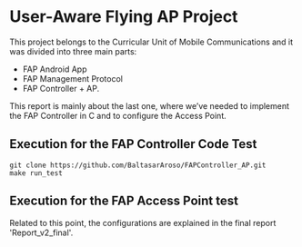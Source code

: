 # User-Aware Flying AP Project

This project belongs to the Curricular Unit of Mobile Communications and it was divided into three main parts:
* FAP Android App
* FAP Management Protocol
* FAP Controller + AP.

This report is mainly about the last one, where we’ve needed to implement the FAP Controller in C and to configure the Access Point.

## Execution for the FAP Controller Code Test
```
git clone https://github.com/BaltasarAroso/FAPController_AP.git
make run_test
```

## Execution for the FAP Access Point test
Related to this point, the configurations are explained in the final report 'Report_v2_final'.
